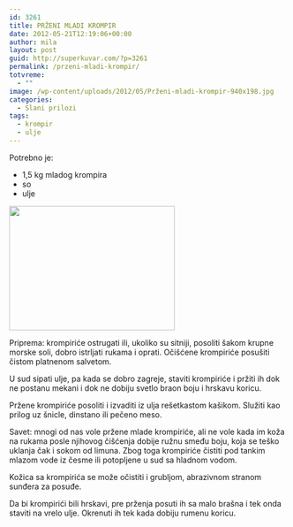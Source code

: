 ```yaml
---
id: 3261
title: PRŽENI MLADI KROMPIR
date: 2012-05-21T12:19:06+00:00
author: mila
layout: post
guid: http://superkuvar.com/?p=3261
permalink: /przeni-mladi-krompir/
totvreme:
  - ""
image: /wp-content/uploads/2012/05/Prženi-mladi-krompir-940x198.jpg
categories:
  - Slani prilozi
tags:
  - krompir
  - ulje
---
```

Potrebno je:

  * 1,5 kg mladog krompira
  * so
  * ulje

<img class="alignnone size-medium wp-image-3262" title="Prženi mladi krompir" src="/wp-content/uploads/2012/05/Pr%C5%BEeni-mladi-krompir-300x225.jpg" alt="" width="300" height="225" /> 

Priprema: krompiriće ostrugati ili, ukoliko su sitniji, posoliti šakom krupne morske soli, dobro istrljati rukama i oprati. Očišćene krompiriće posušiti čistom platnenom salvetom.

U sud sipati ulje, pa kada se dobro zagreje, staviti krompiriće i pržiti ih dok ne postanu mekani i dok ne dobiju svetlo braon boju i hrskavu koricu.

Pržene krompiriće posoliti i izvaditi iz ulja rešetkastom kašikom. Služiti kao prilog uz šnicle, dinstano ili pečeno meso.

Savet: mnogi od nas vole pržene mlade krompiriće, ali ne vole kada im koža na rukama posle njihovog čišćenja dobije ružnu smeđu boju, koja se teško uklanja čak i sokom od limuna. Zbog toga krompiriće čistiti pod tankim mlazom vode iz česme ili potopljene u sud sa hladnom vodom.

Kožica sa krompirića se može očistiti i grubljom, abrazivnom stranom sunđera za posuđe.

Da bi krompirići bili hrskavi, pre prženja posuti ih sa malo brašna i tek onda staviti na vrelo ulje. Okrenuti ih tek kada dobiju rumenu koricu.

&nbsp;